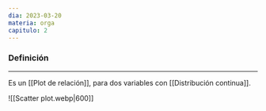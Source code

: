 ```yaml
---
dia: 2023-03-20
materia: orga
capitulo: 2
---
```

### Definición
---
Es un [[Plot de relación]], para dos variables con [[Distribución continua]]. 

![[Scatter plot.webp|600]]